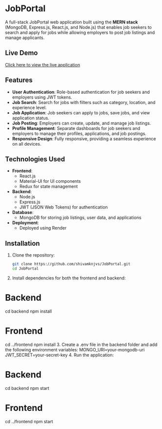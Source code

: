 # JobPortal

A full-stack JobPortal web application built using the **MERN stack** (MongoDB, Express.js, React.js, and Node.js) that enables job seekers to search and apply for jobs while allowing employers to post job listings and manage applicants.

## Live Demo

[Click here to view the live application](https://job-portal-1t9b.onrender.com)

## Features

- **User Authentication**: Role-based authentication for job seekers and employers using JWT tokens.
- **Job Search**: Search for jobs with filters such as category, location, and experience level.
- **Job Application**: Job seekers can apply to jobs, save jobs, and view application status.
- **Job Posting**: Employers can create, update, and manage job listings.
- **Profile Management**: Separate dashboards for job seekers and employers to manage their profiles, applications, and job postings.
- **Responsive Design**: Fully responsive, providing a seamless experience on all devices.

## Technologies Used

- **Frontend**: 
  - React.js
  - Material-UI for UI components
  - Redux for state management
- **Backend**: 
  - Node.js
  - Express.js
  - JWT (JSON Web Tokens) for authentication
- **Database**: 
  - MongoDB for storing job listings, user data, and applications
- **Deployment**: 
  - Deployed using Render

## Installation

1. Clone the repository:

   ```bash
   git clone https://github.com/shivamknjvs/JobPortal.git
   cd JobPortal

2. Install dependencies for both the frontend and backend:
# Backend
cd backend
npm install

# Frontend
cd ../frontend
npm install
3. Create a .env file in the backend folder and add the following environment variables:
MONGO_URI=your-mongodb-uri
JWT_SECRET=your-secret-key
4. Run the application:
# Backend
cd backend
npm start

# Frontend
cd ../frontend
npm start
